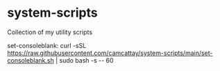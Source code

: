 # system-scripts
Collection of my utility scripts

set-consoleblank:
curl -sSL https://raw.githubusercontent.com/camcattay/system-scripts/main/set-consoleblank.sh | sudo bash -s -- 60